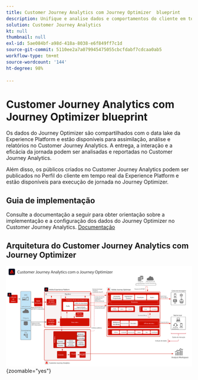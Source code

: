 ```yaml
---
title: Customer Journey Analytics com Journey Optimizer  blueprint
description: Unifique e analise dados e comportamentos do cliente em toda a jornada do cliente no Customer Journey Analytics, incluindo dados de entrega e interação do Journey Optimizer.
solution: Customer Journey Analytics
kt: null
thumbnail: null
exl-id: 5ae084bf-a98d-418a-8038-e6f849ff7c1d
source-git-commit: 5110ee2a7a079945475055cbcfdabf7cdcaa0ab5
workflow-type: tm+mt
source-wordcount: '144'
ht-degree: 98%

---
```


# Customer Journey Analytics com Journey Optimizer  blueprint

Os dados do Journey Optimizer são compartilhados com o data lake da Experience Platform e estão disponíveis para assimilação, análise e relatórios no Customer Journey Analytics. A entrega, a interação e a eficácia da jornada podem ser analisadas e reportadas no Customer Journey Analytics.

Além disso, os públicos criados no Customer Journey Analytics podem ser publicados no Perfil do cliente em tempo real da Experience Platform e estão disponíveis para execução de jornada no Journey Optimizer.

## Guia de implementação

Consulte a documentação a seguir para obter orientação sobre a implementação e a configuração dos dados do Journey Optimizer no Customer Journey Analytics. [Documentação](https://experienceleague.adobe.com/docs/journey-optimizer/using/reporting/reports/sharing-overview.html?lang=pt-BR)

## Arquitetura do Customer Journey Analytics com Journey Optimizer

![Diagrama da arquitetura](assets/CJA_AJO.svg){zoomable=&quot;yes&quot;}
